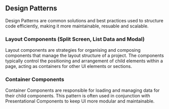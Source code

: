 ## Design Patterns

Design Patterns are common solutions and best practices used to structure code efficiently, making it more maintainable, resuable and scalable.

### Layout Components (Split Screen, List Data and Modal)

Layout components are strategies for organising and composing components that manage the layout structure of a project. The components typically control the positioning and arrangement of child elements within a page, acting as containers for other UI elements or sections.

### Container Components

Container Components are responsible for loading and managing data for their child components. This pattern is often used in conjunction with Presentational Components to keep UI more modular and maintainable.
